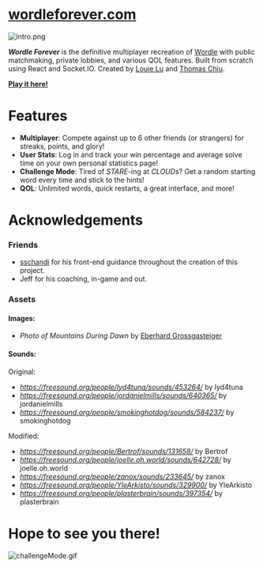 # [wordleforever.com](https://www.wordleforever.com)

<img src="../assets/intro.png" alt="intro.png" />

**_Wordle Forever_** is the definitive multiplayer recreation of [Wordle](https://www.nytimes.com/games/wordle/index.html) with public matchmaking, private lobbies, and various QOL features. Built from scratch using React and Socket.IO. Created by [Louie Lu](https://github.com/louieluuu) and [Thomas Chiu](https://github.com/tomchiu19).

**[Play it here!](https://www.wordleforever.com)**

# Features

- **Multiplayer**: Compete against up to 6 other friends (or strangers) for streaks, points, and glory!
- **User Stats**: Log in and track your win percentage and average solve time on your own personal statistics page!
- **Challenge Mode**: Tired of _STARE_-ing at *CLOUD*s? Get a random starting word every time and stick to the hints!
- **QOL**: Unlimited words, quick restarts, a great interface, and more!

# Acknowledgements

### **Friends**
- [sschandi](https://github.com/sschandi) for his front-end guidance throughout the creation of this project.
- Jeff for his coaching, in-game and out.

### **Assets**

#### Images:  
- _Photo of Mountains During Dawn_ by [Eberhard Grossgasteiger](https://www.pexels.com/@eberhardgross/)

#### Sounds: 
Original:    
- _https://freesound.org/people/lyd4tuna/sounds/453264/_ by lyd4tuna
- _https://freesound.org/people/jordanielmills/sounds/640365/_ by jordanielmills
- _https://freesound.org/people/smokinghotdog/sounds/584237/_ by smokinghotdog

Modified:
- _https://freesound.org/people/Bertrof/sounds/131658/_ by Bertrof
- _https://freesound.org/people/joelle.oh.world/sounds/642728/_ by joelle.oh.world
- _https://freesound.org/people/zanox/sounds/233645/_ by zanox
- _https://freesound.org/people/YleArkisto/sounds/329900/_ by YleArkisto
- _https://freesound.org/people/plasterbrain/sounds/397354/_ by plasterbrain

# Hope to see you there!

<img src="../assets/challengeMode.gif" alt="challengeMode.gif" />
